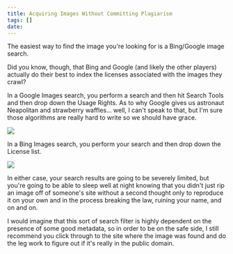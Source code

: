 ```yaml
---
title: Acquiring Images Without Committing Plagiarism
tags: []
date: 
---
```


The easiest way to find the image you're looking for is a Bing/Google image search.

Did you know, though, that Bing and Google (and likely the other players) actually do their best to index the licenses associated with the images they crawl?

In a Google Images search, you perform a search and then hit Search Tools and then drop down the Usage Rights. As to why Google gives us astronaut Neapolitan and strawberry waffles... well, I can't speak to that, but I'm sure those algorithms are really hard to write so we should have grace. 

![](http://codefoster.blob.core.windows.net/site/image/aa1cd76107634f5280d99e544cb91dab/acquire_01_1.png)

In a Bing Images search, you perform your search and then drop down the License list.

![](http://codefoster.blob.core.windows.net/site/image/a324007403eb4c35a971a1592f9a5993/acquire_02_1.png)

In either case, your search results are going to be severely limited, but you're going to be able to sleep well at night knowing that you didn't just rip an image off of someone's site without a second thought only to reproduce it on your own and in the process breaking the law, ruining your name, and on and on.

I would imagine that this sort of search filter is highly dependent on the presence of some good metadata, so in order to be on the safe side, I still recommend you click through to the site where the image was found and do the leg work to figure out if it's really in the public domain.